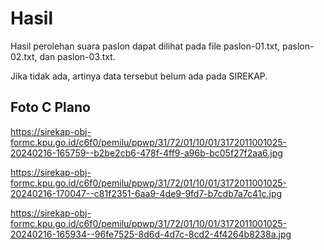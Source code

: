 # Hasil

Hasil perolehan suara paslon dapat dilihat pada file paslon-01.txt, paslon-02.txt, dan paslon-03.txt.

Jika tidak ada, artinya data tersebut belum ada pada SIREKAP.

## Foto C Plano

https://sirekap-obj-formc.kpu.go.id/c6f0/pemilu/ppwp/31/72/01/10/01/3172011001025-20240216-165759--b2be2cb6-478f-4ff9-a96b-bc05f27f2aa6.jpg

https://sirekap-obj-formc.kpu.go.id/c6f0/pemilu/ppwp/31/72/01/10/01/3172011001025-20240216-170047--c81f2351-6aa9-4de9-9fd7-b7cdb7a7c41c.jpg

https://sirekap-obj-formc.kpu.go.id/c6f0/pemilu/ppwp/31/72/01/10/01/3172011001025-20240216-165934--96fe7525-8d6d-4d7c-8cd2-4f4264b8238a.jpg
